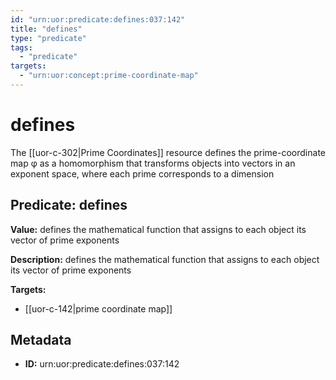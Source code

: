 ```yaml
---
id: "urn:uor:predicate:defines:037:142"
title: "defines"
type: "predicate"
tags:
  - "predicate"
targets:
  - "urn:uor:concept:prime-coordinate-map"
---
```


# defines

The [[uor-c-302|Prime Coordinates]] resource defines the prime-coordinate map φ as a homomorphism that transforms objects into vectors in an exponent space, where each prime corresponds to a dimension

## Predicate: defines

**Value:** defines the mathematical function that assigns to each object its vector of prime exponents

**Description:** defines the mathematical function that assigns to each object its vector of prime exponents

**Targets:**

- [[uor-c-142|prime coordinate map]]

## Metadata

- **ID:** urn:uor:predicate:defines:037:142
